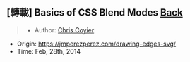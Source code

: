 ## [轉載] Basics of CSS Blend Modes [Back](./../post.md)

> - Author: [Chris Coyier](https://css-tricks.com/author/chriscoyier/)
- Origin: https://jmperezperez.com/drawing-edges-svg/
- Time: Feb, 28th, 2014
